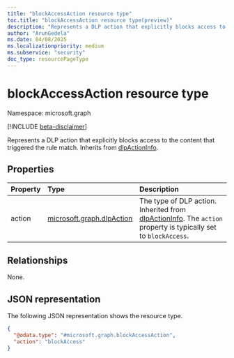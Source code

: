 ```yaml
---
title: "blockAccessAction resource type"
toc.title: "blockAccessAction resource type(preview)"
description: "Represents a DLP action that explicitly blocks access to the content that triggered the rule match."
author: "ArunGedela"
ms.date: 04/08/2025
ms.localizationpriority: medium
ms.subservice: "security"
doc_type: resourcePageType
---
```


# blockAccessAction resource type

Namespace: microsoft.graph

[!INCLUDE [beta-disclaimer](../../includes/beta-disclaimer.md)]

Represents a DLP action that explicitly blocks access to the content that triggered the rule match. Inherits from [dlpActionInfo](../resources/dlpactioninfo.md).

## Properties

|Property|Type|Description|
|:---|:---|:---|
|action|[microsoft.graph.dlpAction](../resources/dlpaction.md)|The type of DLP action. Inherited from [dlpActionInfo](../resources/dlpactioninfo.md). The `action` property is typically set to `blockAccess`. |

## Relationships

None.

## JSON representation

The following JSON representation shows the resource type.
<!-- {
  "blockType": "resource",
  "@odata.type": "microsoft.graph.blockAccessAction",
  "baseType": "microsoft.graph.dlpActionInfo",
  "openType": false
}-->
``` json
{
  "@odata.type": "#microsoft.graph.blockAccessAction",
  "action": "blockAccess"
}
```
